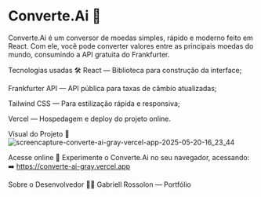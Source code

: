 # Converte.Ai 💱
Converte.Ai é um conversor de moedas simples, rápido e moderno feito em React. Com ele, você pode converter valores entre as principais moedas do mundo, consumindo a API gratuita do Frankfurter.

Tecnologias usadas 🛠️
React — Biblioteca para construção da interface;

Frankfurter API — API pública para taxas de câmbio atualizadas;

Tailwind CSS — Para estilização rápida e responsiva;

Vercel — Hospedagem e deploy do projeto online.

Visual do Projeto 🎨
![screencapture-converte-ai-gray-vercel-app-2025-05-20-16_23_44](https://github.com/user-attachments/assets/5a966a4a-2a51-45f6-9e78-1a110f7ee267)

Acesse online 🚀
Experimente o Converte.Ai no seu navegador, acessando:
➡️ https://converte-ai-gray.vercel.app

Sobre o Desenvolvedor 👨‍💻
Gabriell Rossolon — Portfólio
